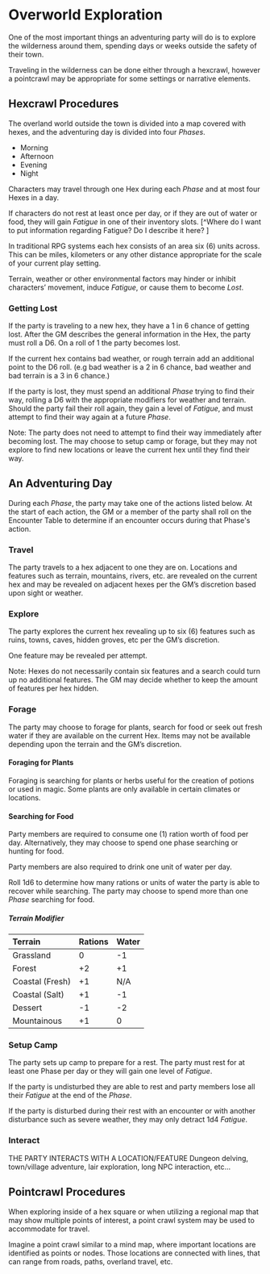 # Overworld Exploration
One of the most important things an adventuring party will do is to explore the wilderness around them, spending days or weeks outside the safety of their town. 

Traveling in the wilderness can be done either through a hexcrawl, however a pointcrawl may be appropriate for some settings or narrative elements. 

## Hexcrawl Procedures
The overland world outside the town is divided into a map covered with hexes, and the adventuring day is divided into four *Phases*.
- Morning
- Afternoon
- Evening
- Night

Characters may travel through one Hex during each *Phase* and at most four Hexes in a day.  

If characters do not rest at least once per day, or if they are out of water or food, they will gain *Fatigue* in one of their inventory slots. [^Where do I want to put information regarding Fatigue? Do I describe it here? ]

In traditional RPG systems each hex consists of an area six (6) units across. This can be miles, kilometers or any other distance appropriate for the scale of your current play setting. 

Terrain, weather or other environmental factors may hinder or inhibit characters’ movement, induce *Fatigue*, or cause them to become *Lost*. 

### Getting Lost
If the party is traveling to a new hex, they have a 1 in 6 chance of getting lost. After the GM describes the general information in the Hex, the party must roll a D6. On a roll of 1 the party becomes lost.  

If the current hex contains bad weather, or rough terrain add an additional point to the D6 roll. (e.g bad weather is a 2 in 6 chance, bad weather and bad terrain is a 3 in 6 chance.)

If the party is lost, they must spend an additional *Phase* trying to find their way, rolling a D6 with the appropriate modifiers for weather and terrain. Should the party fail their roll again, they gain a level of *Fatigue*, and must attempt to find their way again at a future *Phase*. 

Note: The party does not need to attempt to find their way immediately after becoming lost. The may choose to setup camp or forage, but they may not explore to find new locations or leave the current hex until they find their way. 


## An Adventuring Day 
During each *Phase*, the party may take one of the actions listed below. At the start of each action, the GM or a member of the party shall roll on the Encounter Table to determine if an encounter occurs during that Phase's action. 

### Travel
The party travels to a hex adjacent to one they are on. Locations and features such as terrain, mountains, rivers, etc. are revealed on the current hex and may be revealed on adjacent hexes per the GM’s discretion based upon sight or weather.  


### Explore
The party explores the current hex revealing up to six (6) features such as ruins, towns, caves, hidden groves, etc per the GM’s discretion. 

One feature may be revealed per attempt.

Note: Hexes do not necessarily contain six features and a search could turn up no additional features. The GM may decide whether to keep the amount of features per hex hidden. 

### Forage
The party may choose to forage for plants, search for food or seek out fresh water if they are available on the current Hex. Items may not be available depending upon the terrain and the GM’s discretion. 

#### Foraging for Plants 
Foraging is searching for plants or herbs useful for the creation of potions or used in magic. Some plants are only available in certain climates or locations. 

#### Searching for Food
Party members are required to consume one (1) ration worth of food per day. Alternatively, they may choose to spend one phase searching or hunting for food. 

Party members are also required to drink one unit of water per day. 

Roll 1d6 to determine how many rations or units of water the party is able to recover while searching. The party may choose to spend more than one *Phase* searching for food. 

##### Terrain Modifier
| Terrain | Rations | Water |
|:--|:--|:--|
| Grassland | 0 | -1 |
| Forest | +2 | +1 |
| Coastal (Fresh) | +1 | N/A |
| Coastal (Salt) | +1 | -1 |
| Dessert | -1 | -2 |
| Mountainous | +1 | 0 |


### Setup Camp
The party sets up camp to prepare for a rest. The party must rest for at least one Phase per day or they will gain one level of *Fatigue*.   

If the party is undisturbed they are able to rest and party members lose all their *Fatigue* at the end of the *Phase*.

If the party is disturbed during their rest with an encounter or with another disturbance such as severe weather, they may only detract 1d4 *Fatigue*.


### Interact
THE PARTY INTERACTS WITH A LOCATION/FEATURE
Dungeon delving, town/village adventure, lair exploration, long NPC interaction, etc…

## Pointcrawl Procedures
When exploring inside of a hex square or when utilizing a regional map that may show multiple points of interest, a point crawl system may be used to accommodate for travel. 

Imagine a point crawl similar to a mind map, where important locations are identified as points or nodes. Those locations are connected with lines, that can range from roads, paths, overland travel, etc. 